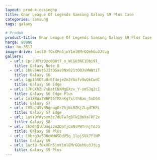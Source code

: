 ```yaml
---
layout: produk-casinghp
title: Gnar League Of Legends Samsung Galaxy S9 Plus Case
categories: samsung
tags: galaxy

# Produk
product-title: Gnar League Of Legends Samsung Galaxy S9 Plus Case
harga: 90000
sku: hn-3517
image-drive: 1uctB-fOxXFn5jmY1mlEMrGQeh6u3JtLg
gallery:
  - url: 1pr2UXYzOzc0O8t7_o_WCGU3NE1Dbi9l_
    title: Galaxy Note 8
  - url: 1hUv6Ast6JItDSasONx021tOOJvWWNtiT
    title: Galaxy S6
  - url: 1gp15SOZuUrEf4ejeZm3YAsfv9wQkCwdC
    title: Galaxy S6 Edge
  - url: 17HCXhZu7sDatCNXMgEXzv_Y-omSJq2cI
    title: Galaxy S6 Edge Plus
  - url: 1m1XBWa7WBP35fMXnKg7xlthBao_5xD64
    title: Galaxy S7
  - url: 1V5pJ49vNNqnugOrZhjNc8ZKjZLgdTKRL
    title: Galaxy S7 Edge
  - url: 1u9Y0YAypxm3c7dUTw7qDTkEOWXaTRF2x
    title: Galaxy S8
  - url: 1kXB4QlUUaqz2mZQafjCmNsPWTrhjTdJG
    title: Galaxy S8 Plus
  - url: 1Xbrg3a5O6eWHWSDdV5q_1lpjSVk7flNP
    title: Galaxy S9
  - url: 1uctB-fOxXFn5jmY1mlEMrGQeh6u3JtLg
    title: Galaxy S9 Plus
---
```

